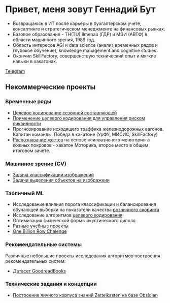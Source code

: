 # Привет, меня зовут Геннадий Бут 

- Возвращаюсь в ИТ после карьеры в бухгалтерском учете, консалтинге и стратегическом менеджменте на финансовых рынках. 
- Базовое образование - TH(TU) Ilmenau (ГДР) и МЭИ (АВТФ) в области машинного зрения, 1989 год. 
- Область интересов AGI и data science (анализ временных рядов и глубокое обучение), knowledge management and cognitive studies.  
- Окончил SkillFactory, совершенствую технический опыт и мягкие навыки в хакатонах. 

[Telegram](https://t.me/GennBooth)

## Некоммерческие проекты 

###  Временные ряды
- [Целевое кодирование сезонной составляющей](https://github.com/Genn007/Time_Series_Forecasting_Issues/blob/main/TargetEncoding_in_TS_Rus.ipynb)
- [Применение целевого кодирования для управления риском ликвидности](https://github.com/Genn007/Time_Series_Forecasting_Issues/blob/main/P10_v03.ipynb)
- Прогнозирование исходящего траффика железнодорожных вагонов. Капитан команды. Победа в хакатоне (УрФУ, МИСИС, SkillFactory)
- [Распознавание жестов](https://github.com/Genn007/OMG_Recognition) на основе неинвазивного мониторинга кожных покровов - хакатон Моторика, второе место в общем итоговом зачете. 

### Машинное зрение (CV)
- [Задача классификации изображений](https://github.com/Genn007/FvF_image_classification)
- [Задачи выделения объектов на изображеии](https://github.com/Genn007/CV_Segmentation_Detection/tree/main)

### Табличный ML
- Исследование влияния порога классификации и балансирования обучающей выборки на показатели качества [розничного скоринга](https://github.com/Genn007/P04_CreditScoring)
- Исследование алгоритмов [целевого кодирования](https://github.com/Genn007/P05_CarPrices)
- Оптимизация физической формы акустического диполя
- [Разные учебные проекты](https://github.com/Genn007/Genn007/blob/main/Misc_Ed_projects.md)
- [One Billion Row Chalenge](https://github.com/Genn007/OneBillionRowChallenge)

### Рекомендательные системы
Различные небольшие проекты исследования алгоритмов построения рекомендательных систем:
- [Датасет GoodreadBooks](https://github.com/Genn007/RecSystems/tree/main/GoodreadBooks)

### Технические задания и концепции
- [Построение личного корпуса знаний Zettelkasten на базе Obsidian](https://github.com/Genn007/Specs/blob/main/231202-Obsidian-Zettelkasten-Concept.md) 

<!--
**Genn007/Genn007** is a ✨ _special_ ✨ repository because its `README.md` (this file) appears on your GitHub profile.

Here are some ideas to get you started:

- 🔭 I’m currently working on ...
- 🌱 I’m currently learning ...
- 👯 I’m looking to collaborate on ...
- 🤔 I’m looking for help with ...
- 💬 Ask me about ...
- 📫 How to reach me: ...
- 😄 Pronouns: ...
- ⚡ Fun fact: ...
-->
